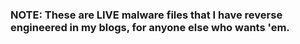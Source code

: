 ### NOTE: These are LIVE malware files that I have reverse engineered in my blogs, for anyone else who wants 'em.
